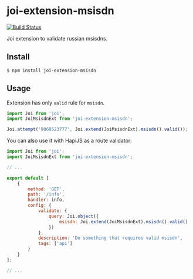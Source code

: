 # joi-extension-msisdn

[![Build Status](https://travis-ci.org/Dalee/joi-extension-msisdn.svg?branch=master)](https://travis-ci.org/Dalee/joi-extension-msisdn)

Joi extension to validate russian msisdns.

## Install

```
$ npm install joi-extension-msisdn
```

## Usage

Extension has only `valid` rule for `msisdn`.

```js
import Joi from 'joi';
import JoiMsisdnExt from 'joi-extension-msisdn';

Joi.attempt('9060523777', Joi.extend(JoiMsisdnExt).msisdn().valid());
```

You can also use it with HapiJS as a route validator:

```js
import Joi from 'joi';
import JoiMsisdnExt from 'joi-extension-msisdn';

// ...

export default [
    {
        method: 'GET',
        path: '/info',
        handler: info,
        config: {
            validate: {
                query: Joi.object({
                    msisdn: Joi.extend(JoiMsisdnExt).msisdn().valid()
                })
            },
            description: 'Do something that requires valid msisdn',
            tags: ['api']
        }
    }
];

// ...
```
